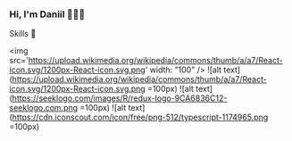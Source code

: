 ### Hi, I'm Daniil 👋👨‍💻

<!--
**DaniilPautkin/DaniilPautkin** is a ✨ _special_ ✨ repository because its `README.md` (this file) appears on your GitHub profile.

<!--Here are some ideas to get you started:

<!-- 🔭 I’m currently working on ...
- 🌱 I’m currently learning ...
- 👯 I’m looking to collaborate on ...
- 🤔 I’m looking for help with ...
- 💬 Ask me about ...
- 📫 How to reach me: ...
- 😄 Pronouns: ...
- ⚡ Fun fact: ...
-->
Skills 🚀

<img src='https://upload.wikimedia.org/wikipedia/commons/thumb/a/a7/React-icon.svg/1200px-React-icon.svg.png' width: "100" />
![alt text](https://upload.wikimedia.org/wikipedia/commons/thumb/a/a7/React-icon.svg/1200px-React-icon.svg.png =100px)
![alt text](https://seeklogo.com/images/R/redux-logo-9CA6836C12-seeklogo.com.png =100px)
![alt text](https://cdn.iconscout.com/icon/free/png-512/typescript-1174965.png =100px)
